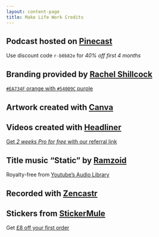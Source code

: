 ```yaml
---
layout: content-page
title: Make Life Work Credits
---
```


## Podcast hosted on [Pinecast](https://pinecast.com/)
Use discount code `r-b0b82e` for _40% off first 4 months_

## Branding provided by [Rachel Shillcock](https://www.rachilli.com/)
[`#EA734F` orange with `#54009C` purple](https://duotone.shapefactory.co/?f=ea734f&t=54009c&q=_)

## Artwork created with [Canva](https://www.canva.com/join/waves-immaculate-mist)

## Videos created with [Headliner](https://make.headliner.app/referral/simon.jobling_JQ8vDF)
[Get _2 weeks Pro for free_ with our referral link](https://make.headliner.app/referral/simon.jobling_JQ8vDF)

## Title music “Static” by [Ramzoid](https://www.youtube.com/channel/UCecrxw9xtxME6o5_mz4TtOA)
Royalty-free from [Youtube’s Audio Library](https://www.youtube.com/audiolibrary/music?nv=1)

## Recorded with [Zencastr](https://zencastr.com)

## Stickers from [StickerMule](https://www.stickermule.com/uk/unlock?ref_id=0760670701&utm_medium=link&utm_source=invite)
Get [£8 off your first order](https://www.stickermule.com/uk/unlock?ref_id=0760670701&utm_medium=link&utm_source=invite)